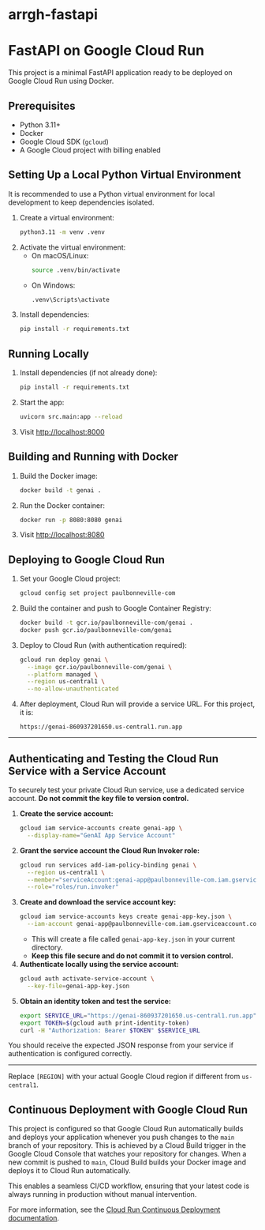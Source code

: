 # arrgh-fastapi

# FastAPI on Google Cloud Run

This project is a minimal FastAPI application ready to be deployed on Google Cloud Run using Docker.

## Prerequisites
- Python 3.11+
- Docker
- Google Cloud SDK (`gcloud`)
- A Google Cloud project with billing enabled

## Setting Up a Local Python Virtual Environment

It is recommended to use a Python virtual environment for local development to keep dependencies isolated.

1. Create a virtual environment:
   ```sh
   python3.11 -m venv .venv
   ```
2. Activate the virtual environment:
   - On macOS/Linux:
     ```sh
     source .venv/bin/activate
     ```
   - On Windows:
     ```sh
     .venv\Scripts\activate
     ```
3. Install dependencies:
   ```sh
   pip install -r requirements.txt
   ```

## Running Locally

1. Install dependencies (if not already done):
   ```sh
   pip install -r requirements.txt
   ```
2. Start the app:
   ```sh
   uvicorn src.main:app --reload
   ```
3. Visit [http://localhost:8000](http://localhost:8000)

## Building and Running with Docker

1. Build the Docker image:
   ```sh
   docker build -t genai .
   ```
2. Run the Docker container:
   ```sh
   docker run -p 8080:8080 genai
   ```
3. Visit [http://localhost:8080](http://localhost:8080)

## Deploying to Google Cloud Run

1. Set your Google Cloud project:
   ```sh
   gcloud config set project paulbonneville-com
   ```
2. Build the container and push to Google Container Registry:
   ```sh
   docker build -t gcr.io/paulbonneville-com/genai .
   docker push gcr.io/paulbonneville-com/genai
   ```
3. Deploy to Cloud Run (with authentication required):
   ```sh
   gcloud run deploy genai \
     --image gcr.io/paulbonneville-com/genai \
     --platform managed \
     --region us-central1 \
     --no-allow-unauthenticated
   ```
4. After deployment, Cloud Run will provide a service URL. For this project, it is:
   ```
   https://genai-860937201650.us-central1.run.app
   ```

---

## Authenticating and Testing the Cloud Run Service with a Service Account

To securely test your private Cloud Run service, use a dedicated service account. **Do not commit the key file to version control.**

1. **Create the service account:**
   ```sh
   gcloud iam service-accounts create genai-app \
     --display-name="GenAI App Service Account"
   ```
2. **Grant the service account the Cloud Run Invoker role:**
   ```sh
   gcloud run services add-iam-policy-binding genai \
     --region us-central1 \
     --member="serviceAccount:genai-app@paulbonneville-com.iam.gserviceaccount.com" \
     --role="roles/run.invoker"
   ```
3. **Create and download the service account key:**
   ```sh
   gcloud iam service-accounts keys create genai-app-key.json \
     --iam-account genai-app@paulbonneville-com.iam.gserviceaccount.com
   ```
   - This will create a file called `genai-app-key.json` in your current directory.
   - **Keep this file secure and do not commit it to version control.**
4. **Authenticate locally using the service account:**
   ```sh
   gcloud auth activate-service-account \
     --key-file=genai-app-key.json
   ```
5. **Obtain an identity token and test the service:**
   ```sh
   export SERVICE_URL="https://genai-860937201650.us-central1.run.app"
   export TOKEN=$(gcloud auth print-identity-token)
   curl -H "Authorization: Bearer $TOKEN" $SERVICE_URL
   ```

You should receive the expected JSON response from your service if authentication is configured correctly.

---

Replace `[REGION]` with your actual Google Cloud region if different from `us-central1`.

## Continuous Deployment with Google Cloud Run

This project is configured so that Google Cloud Run automatically builds and deploys your application whenever you push changes to the `main` branch of your repository. This is achieved by a Cloud Build trigger in the Google Cloud Console that watches your repository for changes. When a new commit is pushed to `main`, Cloud Build builds your Docker image and deploys it to Cloud Run automatically.

This enables a seamless CI/CD workflow, ensuring that your latest code is always running in production without manual intervention.

For more information, see the [Cloud Run Continuous Deployment documentation](https://cloud.google.com/run/docs/continuous-deployment).

